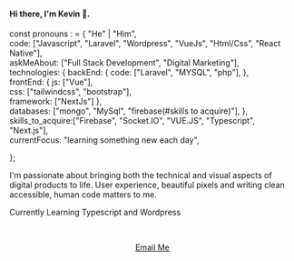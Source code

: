 <h4 align="left">Hi there, I'm Kevin 👋.</h4>

const pronouns : = {
    "He" | "Him",
      <br>
    code: ["Javascript", "Laravel", "Wordpress", "VueJs", "Html/Css", "React Native"],
    <br>
    askMeAbout: ["Full Stack Development", "Digital Marketing"],
      <br>
    technologies: {
        backEnd: {
            code: ["Laravel", "MYSQL", "php"],
        },
          <br>
        frontEnd: {
            js: ["Vue"],
              <br>
            css: ["tailwindcss", "bootstrap"],
              <br>
            framework: ["NextJs"]
        },
          <br>
        databases: ["mongo", "MySql", "firebase(#skills to acquire)"],
        },
          <br>
    skills_to_acquire:["Firebase", "Socket.IO", "VUE.JS", "Typescript", "Next.js"],
      <br>
    currentFocus: "learning something new each day",
 
};

<p>I'm passionate about bringing both the technical and visual aspects of digital products to life. User experience, beautiful pixels and writing clean accessible, human code matters to me.
</p>
<p>Currently Learning Typescript and Wordpress
</p>
<br>
<div align="center">

[Email Me](mailto:kevdevcodes@gmail.com)
</div>


